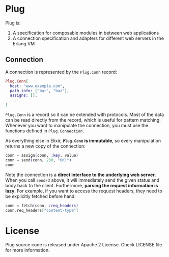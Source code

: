 # Plug

Plug is:

1. A specification for composable modules in between web applications
2. A connection specification and adapters for different web servers in the Erlang VM

## Connection

A connection is represented by the `Plug.Conn` record:

```elixir
Plug.Conn[
  host: "www.example.com",
  path_info: ["bar", "baz"],
  assigns: [],
  ...
]
```

`Plug.Conn` is a record so it can be extended with protocols. Most of the data can be read directly from the record, which is useful for pattern matching. Whenever you want to manipulate the connection, you must use the functions defined in `Plug.Connection`.

As everything else in Elixir, **`Plug.Conn` is immutable**, so every manipulation returns a new copy of the connection:

```elixir
conn = assign(conn, :key, value)
conn = send(conn, 200, "OK!")
conn
```

Note the connection is a **direct interface to the underlying web server**. When you call `send/3` above, it will immediately send the given status and body back to the client. Furthermore, **parsing the request information is lazy**. For example, if you want to access the request headers, they need to be explicitly fetched before hand:

```elixir
conn = fetch(conn, :req_headers)
conn.req_headers["content-type"]
```

# License

Plug source code is released under Apache 2 License.
Check LICENSE file for more information.
